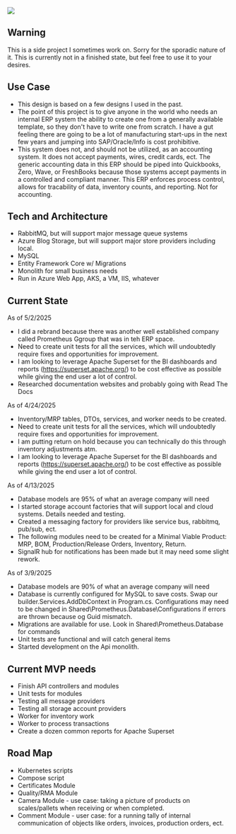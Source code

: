 ![](https://www.kosmoserp.com/kosmos_erp_brand.png)

## Warning 
This is a side project I sometimes work on. Sorry for the sporadic nature of it. This is currently not in a finished state, but feel free to use it to your desires.

## Use Case
- This design is based on a few designs I used in the past.
- The point of this project is to give anyone in the world who needs an internal ERP system the ability to create one from a generally available template, so they don't have to write one from scratch. I have a gut feeling there are going to be a lot of manufacturing start-ups in the next few years and jumping into SAP/Oracle/Info is cost prohibitive.
- This system does not, and should not be utilized, as an accounting system. It does not accept payments, wires, credit cards, ect. The generic accounting data in this ERP should be piped into Quickbooks, Zero, Wave, or FreshBooks because those systems accept payments in a controlled and compliant manner. This ERP enforces process control, allows for tracability of data, inventory counts, and reporting. Not for accounting.

## Tech and Architecture
- RabbitMQ, but will support major message queue systems
- Azure Blog Storage, but will support major store providers including local.
- MySQL
- Entity Framework Core w/ Migrations
- Monolith for small business needs
- Run in Azure Web App, AKS, a VM, IIS, whatever

## Current State
As of 5/2/2025
- I did a rebrand because there was another well established company called Prometheus Ggroup that was in teh ERP space.
- Need to create unit tests for all the services, which will undoubtedly require fixes and opportunities for improvement.
- I am looking to leverage Apache Superset for the BI dashboards and reports (https://superset.apache.org/) to be cost effective as possible while giving the end user a lot of control.
- Researched documentation websites and probably going with Read The Docs

As of 4/24/2025
- Inventory/MRP tables, DTOs, services, and worker needs to be created.
- Need to create unit tests for all the services, which will undoubtedly require fixes and opportunities for improvement.
- I am putting return on hold because you can technically do this through inventory adjustments atm.
- I am looking to leverage Apache Superset for the BI dashboards and reports (https://superset.apache.org/) to be cost effective as possible while giving the end user a lot of control.

As of 4/13/2025
- Database models are 95% of what an average company will need
- I started storage account factories that will support local and cloud systems. Details needed and testing.
- Created a messaging factory for providers like service bus, rabbitmq, pub/sub, ect.
- The following modules need to be created for a Minimal Viable Product: MRP, BOM, Production/Release Orders, Inventory, Return.
- SignalR hub for notifications has been made but it may need some slight rework.

As of 3/9/2025
- Database models are 90% of what an average company will need
- Database is currently configured for MySQL to save costs. Swap our builder.Services.AddDbContext in Program.cs. Configurations may need to be changed in Shared\Prometheus.Database\Configurations if errors are thrown because og Guid mismatch.
- Migrations are available for use. Look in Shared\Prometheus.Database for commands
- Unit tests are functional and will catch general items
- Started development on the Api monolith.

## Current MVP needs
- Finish API controllers and modules
- Unit tests for modules
- Testing all message providers
- Testing all storage account providers
- Worker for inventory work
- Worker to process transactions
- Create a dozen common reports for Apache Superset

## Road Map
- Kubernetes scripts
- Compose script
- Certificates Module
- Quality/RMA Module
- Camera Module - use case: taking a picture of products on scales/pallets when receiving or when completed.
- Comment Module - user case: for a running tally of internal communication of objects like orders, invoices, production orders, ect.

